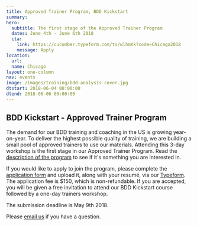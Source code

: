 ```yaml
---
title: Approved Trainer Program, BDD Kickstart
summary:
hero:
  subtitle: The first stage of the Approved Trainer Program
  dates: June 4th - June 6th 2018
  cta:
    link: https://cucumber.typeform.com/to/wlhmKk?code=Chicago2018
    message: Apply
location:
  url:
  name: Chicago
layout: one-column
nav: events
image: /images/training/bdd-analysis-cover.jpg
dtstart: 2018-06-04 00:00:00
dtend: 2018-06-06 00:00:00
---
```


## BDD Kickstart - Approved Trainer Program

The demand for our BDD training and coaching in the US is growing year-on-year. To deliver the highest possible quality of training, we are building a small pool of approved trainers to use our materials. Attending this 3-day workshop is the first stage in our Approved Trainer Program. Read the [description of the program](https://cucumber.io/training/ApprovedTrainerProgramDescription.pdf) to see if it's something you are interested in.

If you would like to apply to join the program, please complete the [application form](https://cucumber.io/training/ApprovedTrainerProgramApplication.pdf) and upload it, along with your resumé, via our [Typeform](https://cucumber.typeform.com/to/wlhmKk?code=Boston2017). The application fee is $150, which is non-refundable. If you are accepted, you will be given a free invitation to attend our BDD Kickstart course followed by a one-day trainers workshop.

The submission deadline is May 9th 2018. 

Please <a href="mailto:hello@cucumber.io">email us</a> if you have a question.

<!-- Drip -->
<script type="text/javascript">
  var _dcq = _dcq || [];
  var _dcs = _dcs || {};
  _dcs.account = '7849462';

  (function() {
    var dc = document.createElement('script');
    dc.type = 'text/javascript'; dc.async = true;
    dc.src = '//tag.getdrip.com/7849462.js';
    var s = document.getElementsByTagName('script')[0];
    s.parentNode.insertBefore(dc, s);
  })();
</script>
